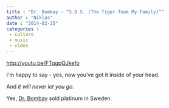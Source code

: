 ```yaml
---
title : "Dr. Bombay - “S.O.S. (The Tiger Took My Family)”"
author : "Niklas"
date : "2014-02-25"
categories : 
 - culture
 - music
 - video
---
```


http://youtu.be/FTqgpQJkefo

I'm happy to say - yes, now you've got it inside of your head.

And _it will never let you go_.

Yes, [Dr. Bombay](https://en.wikipedia.org/wiki/Jonny_Jakobsen) sold platinum in Sweden.
